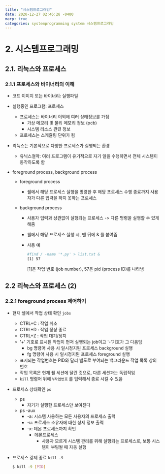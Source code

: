 ```yaml
---
title: "시스템프로그래밍"
date: 2020-12-27 02:46:28 -0400
marp: true
categories: systemprogramming system 시스템프로그래밍
---
```


# 2. 시스템프로그래밍

## 2.1. 리눅스와 프로세스

### 2.1.1 프로세스와 바이너리의 이해

- 코드 이미지 또는 바이너리: 실행파일

- 실행중인 프로그램: 프로세스

  - 프로세스는 바이너리 이외에 여러 상태정보를 가짐
    - 가상 메모리 및 물리 메모리 정보 (pcb)
    - 시스템 리소스 관련 정보
  - 프로세스는 스케쥴링 단위가 됨

- 리눅스는 기본적으로 다양한 프로세스가 실행되는 환경

  - 유닉스철악: 여러 프로그램이 유기적으로 자기 일을 수행하면서 전체 시스템이 동작하도록 함

- foreground process, background process

  - foreground process

    - 쉘에서 해당 프로세스 실행을 명령한 후 해당 프로세스 수행 종료까지 사용자가 다른 입력을 하지 못하는 프로세스

  - background process

    - 사용자 입력과 상관없이 실행되는 프로세스 -> 다른 명령을 실행할 수 있게 해줌

    - 쉘에서 해당 프로세스 실행 시, 맨 뒤에 & 를 붙여줌

    - 사용 예

      ```sh
      #find / -name '*.py' > list.txt &
      [1] 57
      ```

      [1]은 작업 번호 (job number), 57은 pid (process ID)를 나타냄

## 2.2 리눅스와 프로세스 (2)

### 2.2.1  foreground process 제어하기

- 현재 쉘에서 작업 상태 확인 `jobs`
  - CTRL+C : 작업 취소
  - CTRL+D : 작업 정상 종료
  - CTRL+Z : 작업 대기/정지
  - '+' 기호로 표시된 작업이 먼저 실행되는 job이고 '-'기호가 그 다음임
    - bg 명령어 사용 시 일시정지된 프로세스 background 실행
    - fg 명령어 사용 시 일시정지된 프로세스 foreground 실행
  - 표시되는 작업번호는 PID와 달리 별도로 부여되는 백그라운드 작업 목록 상의 번호
  - 작업 목록은 현재 쉘 세션에 달린 것으로, 다른 세션과는 독립적임
  - `kill` 명령어 뒤에 `%작업번호` 를 입력해서 종료 시킬 수 있음

- 프로세스 상태확인 `ps`

  - ps
    - 자기가 실행한 프로세스만 보여진다
  - ps -aux
    - -a: 시스템 사용하는 모든 사용자의 프로세스 출력
    - -u: 프로세스 소유자에 대한 상세 정보 출력
    - -x: 데몬 프로세스까지 확인
      - 데몬프로세스
        - 사용자 모르게 시스템 관리를 위해 실행되는 프로세스로, 보통 시스템이 부팅될 때 자동 실행

- 프로세스 강제 종료 `kill -9`

  ```sh
  $ kill -9 [PID]
  ```
